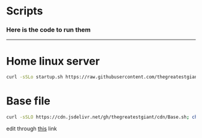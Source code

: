 # Scripts

### Here is the code to run them
---
# Home linux server 
```bash
curl -sSLo startup.sh https://raw.githubusercontent.com/thegreatestgiant/Scripts/main/startup.sh?token=GHSAT0AAAAAAB7BMODRE4IKQNOT6UJH3PUEZASTA4Q; chmod +x startup.sh; ./startup.sh
```

# Base file
```bash
curl -sSLO https://cdn.jsdelivr.net/gh/thegreatestgiant/cdn/Base.sh; chmod +x Base.sh; ./Base.sh
```
edit through [this](https://github.com/thegreatestgiant/cdn/edit/main/Base.sh) link
